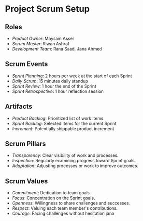 # Project Scrum Setup

## Roles
- *Product Owner*: Maysam Asser
- *Scrum Master*: Riwan Ashraf
- *Development Team*: Rana Saad, Jana Ahmed 

## Scrum Events
- *Sprint Planning*: 2 hours per week at the start of each Sprint 
- *Daily Scrum*: 15 minutes daily standup
- *Sprint Review*: 1 hour the end of the Sprint
- *Sprint Retrospective*: 1 hour reflection session

## Artifacts
- *Product Backlog*: Prioritized list of work items
- *Sprint Backlog*: Selected items for the current Sprint
- *Increment*: Potentially shippable product increment

## Scrum Pillars
- *Transparency*: Clear visibility of work and processes.
- *Inspection*: Regularly examining progress toward Sprint goals.
- *Adaptation*: Adjusting processes or work to improve outcomes.

## Scrum Values
- *Commitment*: Dedication to team goals.
- *Focus*: Concentration on the Sprint goals.
- *Openness*: Willingness to share challenges and successes.
- *Respect*: Valuing each team member's contributions.
- *Courage*: Facing challenges without hesitation jana

